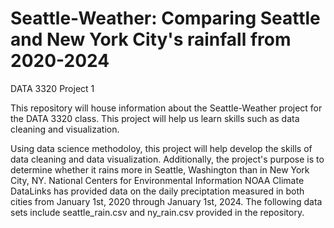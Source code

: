 # Seattle-Weather: Comparing Seattle and New York City's rainfall from 2020-2024
DATA 3320 
Project 1

This repository will house information about the Seattle-Weather project for the DATA 3320 class. This project will help us learn skills such as data cleaning and visualization.

Using data science methodoloy, this project will help develop the skills of data cleaning and data visualization. Additionally, the project's purpose is to determine whether it rains more in Seattle, Washington than in New York City, NY. National Centers for Environmental Information NOAA Climate DataLinks has provided data on the daily preciptation measured in both cities from January 1st, 2020 through January 1st, 2024. The following data sets include seattle_rain.csv and ny_rain.csv provided in the repository.


